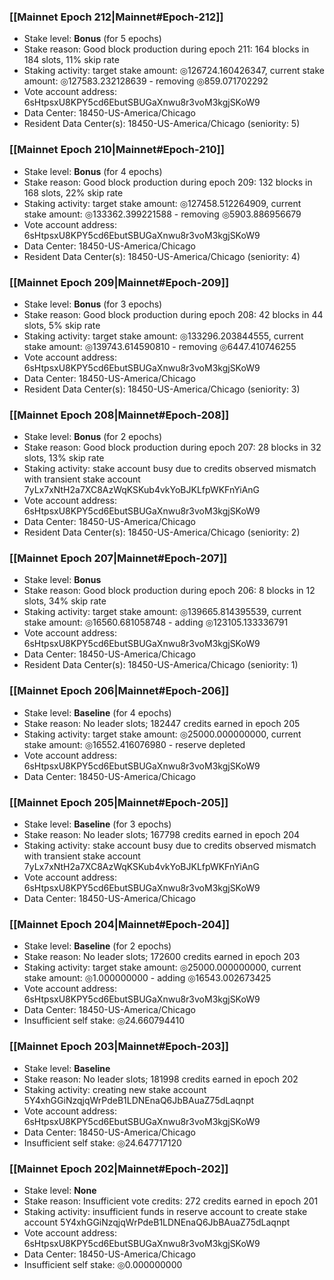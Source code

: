 ### [[Mainnet Epoch 212|Mainnet#Epoch-212]]
* Stake level: **Bonus** (for 5 epochs)
* Stake reason: Good block production during epoch 211: 164 blocks in 184 slots, 11% skip rate
* Staking activity: target stake amount: ◎126724.160426347, current stake amount: ◎127583.232128639 - removing ◎859.071702292
* Vote account address: 6sHtpsxU8KPY5cd6EbutSBUGaXnwu8r3voM3kgjSKoW9
* Data Center: 18450-US-America/Chicago
* Resident Data Center(s): 18450-US-America/Chicago (seniority: 5)
### [[Mainnet Epoch 210|Mainnet#Epoch-210]]
* Stake level: **Bonus** (for 4 epochs)
* Stake reason: Good block production during epoch 209: 132 blocks in 168 slots, 22% skip rate
* Staking activity: target stake amount: ◎127458.512264909, current stake amount: ◎133362.399221588 - removing ◎5903.886956679
* Vote account address: 6sHtpsxU8KPY5cd6EbutSBUGaXnwu8r3voM3kgjSKoW9
* Data Center: 18450-US-America/Chicago
* Resident Data Center(s): 18450-US-America/Chicago (seniority: 4)
### [[Mainnet Epoch 209|Mainnet#Epoch-209]]
* Stake level: **Bonus** (for 3 epochs)
* Stake reason: Good block production during epoch 208: 42 blocks in 44 slots, 5% skip rate
* Staking activity: target stake amount: ◎133296.203844555, current stake amount: ◎139743.614590810 - removing ◎6447.410746255
* Vote account address: 6sHtpsxU8KPY5cd6EbutSBUGaXnwu8r3voM3kgjSKoW9
* Data Center: 18450-US-America/Chicago
* Resident Data Center(s): 18450-US-America/Chicago (seniority: 3)
### [[Mainnet Epoch 208|Mainnet#Epoch-208]]
* Stake level: **Bonus** (for 2 epochs)
* Stake reason: Good block production during epoch 207: 28 blocks in 32 slots, 13% skip rate
* Staking activity: stake account busy due to credits observed mismatch with transient stake account 7yLx7xNtH2a7XC8AzWqKSKub4vkYoBJKLfpWKFnYiAnG
* Vote account address: 6sHtpsxU8KPY5cd6EbutSBUGaXnwu8r3voM3kgjSKoW9
* Data Center: 18450-US-America/Chicago
* Resident Data Center(s): 18450-US-America/Chicago (seniority: 2)
### [[Mainnet Epoch 207|Mainnet#Epoch-207]]
* Stake level: **Bonus**
* Stake reason: Good block production during epoch 206: 8 blocks in 12 slots, 34% skip rate
* Staking activity: target stake amount: ◎139665.814395539, current stake amount: ◎16560.681058748 - adding ◎123105.133336791
* Vote account address: 6sHtpsxU8KPY5cd6EbutSBUGaXnwu8r3voM3kgjSKoW9
* Data Center: 18450-US-America/Chicago
* Resident Data Center(s): 18450-US-America/Chicago (seniority: 1)
### [[Mainnet Epoch 206|Mainnet#Epoch-206]]
* Stake level: **Baseline** (for 4 epochs)
* Stake reason: No leader slots; 182447 credits earned in epoch 205
* Staking activity: target stake amount: ◎25000.000000000, current stake amount: ◎16552.416076980 - reserve depleted
* Vote account address: 6sHtpsxU8KPY5cd6EbutSBUGaXnwu8r3voM3kgjSKoW9
* Data Center: 18450-US-America/Chicago
### [[Mainnet Epoch 205|Mainnet#Epoch-205]]
* Stake level: **Baseline** (for 3 epochs)
* Stake reason: No leader slots; 167798 credits earned in epoch 204
* Staking activity: stake account busy due to credits observed mismatch with transient stake account 7yLx7xNtH2a7XC8AzWqKSKub4vkYoBJKLfpWKFnYiAnG
* Vote account address: 6sHtpsxU8KPY5cd6EbutSBUGaXnwu8r3voM3kgjSKoW9
* Data Center: 18450-US-America/Chicago
### [[Mainnet Epoch 204|Mainnet#Epoch-204]]
* Stake level: **Baseline** (for 2 epochs)
* Stake reason: No leader slots; 172600 credits earned in epoch 203
* Staking activity: target stake amount: ◎25000.000000000, current stake amount: ◎1.000000000 - adding ◎16543.002673425
* Vote account address: 6sHtpsxU8KPY5cd6EbutSBUGaXnwu8r3voM3kgjSKoW9
* Data Center: 18450-US-America/Chicago
* Insufficient self stake: ◎24.660794410
### [[Mainnet Epoch 203|Mainnet#Epoch-203]]
* Stake level: **Baseline**
* Stake reason: No leader slots; 181998 credits earned in epoch 202
* Staking activity: creating new stake account 5Y4xhGGiNzqjqWrPdeB1LDNEnaQ6JbBAuaZ75dLaqnpt
* Vote account address: 6sHtpsxU8KPY5cd6EbutSBUGaXnwu8r3voM3kgjSKoW9
* Data Center: 18450-US-America/Chicago
* Insufficient self stake: ◎24.647717120
### [[Mainnet Epoch 202|Mainnet#Epoch-202]]
* Stake level: **None**
* Stake reason: Insufficient vote credits: 272 credits earned in epoch 201
* Staking activity: insufficient funds in reserve account to create stake account 5Y4xhGGiNzqjqWrPdeB1LDNEnaQ6JbBAuaZ75dLaqnpt
* Vote account address: 6sHtpsxU8KPY5cd6EbutSBUGaXnwu8r3voM3kgjSKoW9
* Data Center: 18450-US-America/Chicago
* Insufficient self stake: ◎0.000000000